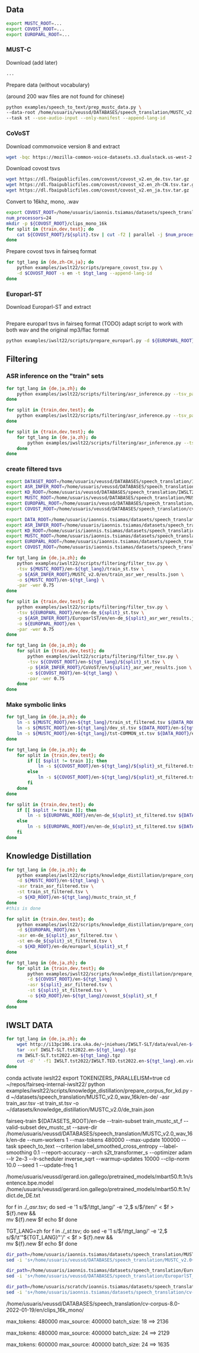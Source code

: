 ## Data

```bash
export MUSTC_ROOT=...
export COVOST_ROOT=...
export EUROPARL_ROOT=...
```

### MUST-C

Download (add later)

```bash
...
```

Prepare data (without vocabulary)

(around 200 wav files are not found for chinese)

```bash
python examples/speech_to_text/prep_mustc_data.py \
--data-root /home/usuaris/veussd/DATABASES/speech_translation/MUSTC_v2.0_wav_16k \
--task st --use-audio-input --only-manifest --append-lang-id
```

### CoVoST

Download commonvoice version 8 and extract

```bash
wget -bqc https://mozilla-common-voice-datasets.s3.dualstack.us-west-2.amazonaws.com/cv-corpus-8.0-2022-01-19/cv-corpus-8.0-2022-01-19-en.tar.gz
```

Download covost tsvs

```bash
wget https://dl.fbaipublicfiles.com/covost/covost_v2.en_de.tsv.tar.gz
wget https://dl.fbaipublicfiles.com/covost/covost_v2.en_zh-CN.tsv.tar.gz
wget https://dl.fbaipublicfiles.com/covost/covost_v2.en_ja.tsv.tar.gz
```

Convert to 16khz, mono, .wav

```bash
export COVOST_ROOT=/home/usuaris/iaonnis.tsiamas/datasets/speech_translation/cv-corpus-8.0-2022-01-19/en
num_processors=24
mkdir -p ${COVOST_ROOT}/clips_mono_16k
for split in {train,dev,test}; do
    cat ${COVOST_ROOT}/${split}.tsv | cut -f2 | parallel -j $num_processors ffmpeg -i ${COVOST_ROOT}/clips/{} -ac 1 -ar 16000 -hide_banner -loglevel error ${COVOST_ROOT}/clips_mono_16k/{.}.wav
done
```

Prepare covost tsvs in fairseq format

```bash
for tgt_lang in {de,zh-CH,ja}; do
    python examples/iwslt22/scripts/prepare_covost_tsv.py \
    -d $COVOST_ROOT -s en -t $tgt_lang --append-lang-id
done
```

### Europarl-ST

Download Europarl-ST and extract

```bash

```

Prepare europarl tsvs in fairseq format
(TODO) adapt script to work with both wav and the original mp3/flac format

```bash
python examples/iwslt22/scripts/prepare_europarl.py -d ${EUROPARL_ROOT} --lang-pair en-de --task st --use-audio-input --only-manifest --append-lang-id
```

## Filtering

### ASR inference on the "train" sets

```bash
for tgt_lang in {de,ja,zh}; do
    python examples/iwslt22/scripts/filtering/asr_inference.py --tsv_path ~/datasets/speech_translation/MUSTC_v2.0_wav_16k/en-${tgt_lang}/train_asr.tsv -o ~/datasets/st_filtering/MUSTC_v2.0/en
done

for split in {train,dev,test}; do
    python examples/iwslt22/scripts/filtering/asr_inference.py --tsv_path /home/usuaris/veussd/ioannis.tsiamas/datasets/speech_translation/EuroparlST_wav_16k/en/en-de_dev_${split}.tsv -o ~/datasets/st_filtering/EuroparlST/en
done

for split in {train,dev,test}; do
    for tgt_lang in {de,ja,zh}; do
        python examples/iwslt22/scripts/filtering/asr_inference.py --tsv_path ~/datasets/speech_translation/cv-corpus-8.0-2022-01-19/en/CoVoST/en-${tgt_lang}/${split}_asr.tsv -o ~/datasets/st_filtering/CoVoST/en
    done
done
```

### create filtered tsvs

```bash
export DATASET_ROOT=/home/usuaris/veussd/DATABASES/speech_translation/IWSLT22/datasets
export ASR_INFER_ROOT=/home/usuaris/veussd/DATABASES/speech_translation/IWSLT22/asr_inference
export KD_ROOT=/home/usuaris/veussd/DATABASES/speech_translation/IWSLT22/knowledge_distillation
export MUSTC_ROOT=/home/usuaris/veussd/DATABASES/speech_translation/MUSTC_v2.0_wav_16k
export EUROPARL_ROOT=/home/usuaris/veussd/DATABASES/speech_translation/EuroparlST_wav_16k
export COVOST_ROOT=/home/usuaris/veussd/DATABASES/speech_translation/cv-corpus-8.0-2022-01-19/en/CoVoST
```

```bash
export DATA_ROOT=/home/usuaris/iaonnis.tsiamas/datasets/speech_translation/IWSLT22/data
export ASR_INFER_ROOT=/home/usuaris/iaonnis.tsiamas/datasets/speech_translation/IWSLT22/asr_inference
export KD_ROOT=/home/usuaris/iaonnis.tsiamas/datasets/speech_translation/IWSLT22/knowledge_distillation
export MUSTC_ROOT=/home/usuaris/iaonnis.tsiamas/datasets/speech_translation/MUSTC_v2.0_wav_16k
export EUROPARL_ROOT=/home/usuaris/iaonnis.tsiamas/datasets/speech_translation/EuroparlST_wav_16k
export COVOST_ROOT=/home/usuaris/iaonnis.tsiamas/datasets/speech_translation/cv-corpus-8.0-2022-01-19_old/en/CoVoST
```

```bash
for tgt_lang in {de,ja,zh}; do
    python examples/iwslt22/scripts/filtering/filter_tsv.py \
    -tsv ${MUSTC_ROOT}/en-${tgt_lang}/train_st.tsv \
    -p ${ASR_INFER_ROOT}/MUSTC_v2.0/en/train_asr_wer_results.json \
    -o ${MUSTC_ROOT}/en-${tgt_lang} \
    -par -wer 0.75
done

for split in {train,dev,test}; do
    python examples/iwslt22/scripts/filtering/filter_tsv.py \
    -tsv ${EUROPARL_ROOT}/en/en-de_${split}_st.tsv \
    -p ${ASR_INFER_ROOT}/EuroparlST/en/en-de_${split}_asr_wer_results.json \
    -o ${EUROPARL_ROOT}/en \
    -par -wer 0.75
done

for tgt_lang in {de,ja,zh}; do
    for split in {train,dev,test}; do
        python examples/iwslt22/scripts/filtering/filter_tsv.py \
        -tsv ${COVOST_ROOT}/en-${tgt_lang}/${split}_st.tsv \
        -p ${ASR_INFER_ROOT}/CoVoST/en/${split}_asr_wer_results.json \
        -o ${COVOST_ROOT}/en-${tgt_lang} \
        -par -wer 0.75
    done
done
```

### Make symbolic links

```bash
for tgt_lang in {de,ja,zh}; do
    ln -s ${MUSTC_ROOT}/en-${tgt_lang}/train_st_filtered.tsv ${DATA_ROOT}/en-${tgt_lang}/train_mustc.tsv
    ln -s ${MUSTC_ROOT}/en-${tgt_lang}/dev_st.tsv ${DATA_ROOT}/en-${tgt_lang}/dev_mustc.tsv
    ln -s ${MUSTC_ROOT}/en-${tgt_lang}/tst-COMMON_st.tsv ${DATA_ROOT}/en-${tgt_lang}/tst-COMMON_mustc.tsv
done

for tgt_lang in {de,ja,zh}; do
    for split in {train,dev,test}; do
        if [[ $split != train ]]; then
            ln -s ${COVOST_ROOT}/en-${tgt_lang}/${split}_st_filtered.tsv ${DATA_ROOT}/en-${tgt_lang}/train_${split}_covost.tsv
        else
            ln -s ${COVOST_ROOT}/en-${tgt_lang}/${split}_st_filtered.tsv ${DATA_ROOT}/en-${tgt_lang}/${split}_covost.tsv
        fi
    done
done

for split in {train,dev,test}; do
    if [[ $split != train ]]; then
        ln -s ${EUROPARL_ROOT}/en/en-de_${split}_st_filtered.tsv ${DATA_ROOT}/en-de/train_${split}_europarl.tsv
    else
        ln -s ${EUROPARL_ROOT}/en/en-de_${split}_st_filtered.tsv ${DATA_ROOT}/en-de/${split}_europarl.tsv
    fi
done
```

## Knowledge Distillation

```bash
for tgt_lang in {de,ja,zh}; do
    python examples/iwslt22/scripts/knowledge_distillation/prepare_corpus_for_kd.py \
    -d ${MUSTC_ROOT}/en-${tgt_lang} \
    -asr train_asr_filtered.tsv \
    -st train_st_filtered.tsv \
    -o ${KD_ROOT}/en-${tgt_lang}/mustc_train_st_f
done
#this is done

for split in {train,dev,test}; do
    python examples/iwslt22/scripts/knowledge_distillation/prepare_corpus_for_kd.py \
    -d ${EUROPARL_ROOT}/en \
    -asr en-de_${split}_asr_filtered.tsv \
    -st en-de_${split}_st_filtered.tsv \
    -o ${KD_ROOT}/en-de/europarl_${split}_st_f
done

for tgt_lang in {de,ja,zh}; do
    for split in {train,dev,test}; do
        python examples/iwslt22/scripts/knowledge_distillation/prepare_corpus_for_kd.py \
        -d ${COVOST_ROOT}/en-${tgt_lang} \
        -asr ${split}_asr_filtered.tsv \
        -st ${split}_st_filtered.tsv \
        -o ${KD_ROOT}/en-${tgt_lang}/covost_${split}_st_f
    done
done

```


## IWSLT DATA

```bash
for tgt_lang in {de,ja,zh}; do
    wget http://i13pc106.ira.uka.de/~jniehues/IWSLT-SLT/data/eval/en-${tgt_lang}/IWSLT-SLT.tst2022.en-${tgt_lang}.tgz
    tar -xvf IWSLT-SLT.tst2022.en-${tgt_lang}.tgz
    rm IWSLT-SLT.tst2022.en-${tgt_lang}.tgz
    cut -d' ' -f1 IWSLT.tst2022/IWSLT.TED.tst2022.en-${tgt_lang}.en.video_url > IWSLT.tst2022/FILER_ORDER.en-${tgt_lang}
done


```


conda activate iwslt22
export TOKENIZERS_PARALLELISM=true
cd ~/repos/fairseq-internal-iwslt22/ 
python examples/iwslt22/scripts/knowledge_distillation/prepare_corpus_for_kd.py -d ~/datasets/speech_translation/MUSTC_v2.0_wav_16k/en-de/ -asr train_asr.tsv -st train_st.tsv -o ~/datasets/knowledge_distillation/MUSTC_v2.0/de_train.json

fairseq-train ${DATASETS_ROOT}/en-de --train-subset train_mustc_st_f --valid-subset dev_mustc_st --save-dir /home/usuaris/veussd/DATABASES/speech_translation/MUSTC_v2.0_wav_16k/en-de --num-workers 1 --max-tokens 480000 --max-update 100000 --task speech_to_text --criterion label_smoothed_cross_entropy --label-smoothing 0.1 --report-accuracy --arch s2t_transformer_s --optimizer adam --lr 2e-3 --lr-scheduler inverse_sqrt --warmup-updates 10000 --clip-norm 10.0 --seed 1 --update-freq 1

/home/usuaris/veussd/gerard.ion.gallego/pretrained_models/mbart50.ft.1n/sentence.bpe.model
/home/usuaris/veussd/gerard.ion.gallego/pretrained_models/mbart50.ft.1n/dict.de_DE.txt

for f in ./*_asr*.tsv; do
    sed -e '1 s/$/\ttgt_lang/' -e '2,$ s/$/\ten/' < $f > ${f}.new && \
    mv ${f}.new $f
    echo $f
done

TGT_LANG=zh
for f in ./*_st*.tsv; do
    sed -e '1 s/$/\ttgt_lang/' -e '2,$ s/$/\t'"${TGT_LANG}"'/' < $f > ${f}.new && \
    mv ${f}.new $f
    echo $f
done

```bash
dir_path=/home/usuaris/iaonnis.tsiamas/datasets/speech_translation/MUSTC_v2.0_wav_16k/*/*.tsv
sed -i 's+/home/usuaris/veussd/DATABASES/speech_translation/MUSTC_v2.0+/home/usuaris/iaonnis.tsiamas/datasets/speech_translation/MUSTC_v2.0_wav_16k+g' $dir_path
```

```bash
dir_path=/home/usuaris/iaonnis.tsiamas/datasets/speech_translation/EuroparlST_wav_16k/en/*.tsv
sed -i 's+/home/usuaris/veussd/DATABASES/speech_translation/EuroparlST_wav_16k/en/flac.zip+/home/usuaris/iaonnis.tsiamas/datasets/speech_translation/EuroparlST_wav_16k/en/flac.zip+g' $dir_path
```

```bash
dir_path=/home/usuaris/scratch/ioannis.tsiamas/datasets/speech_translation/cv-corpus-8.0-2022-01-19/en/CoVoST/en-de/*.tsv
sed -i 's+/home/usuaris/iaonnis.tsiamas/datasets/speech_translation/cv-corpus-8.0-2022-01-19/en/clips_16k_mono+/home/usuaris/scratch/ioannis.tsiamas/datasets/speech_translation/cv-corpus-8.0-2022-01-19/en/clips_16k_mono+g' $dir_path
```

/home/usuaris/veussd/DATABASES/speech_translation/cv-corpus-8.0-2022-01-19/en/clips_16k_mono/

max_tokens: 480000
max_source: 400000
batch_size: 18
==> 2136

max_tokens: 480000
max_source: 400000
batch_size: 24
==> 2129

max_tokens: 600000
max_source: 400000
batch_size: 24
==> 1635